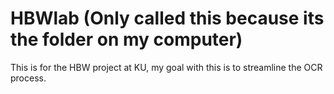 # HBWlab (Only called this because its the folder on my computer)
This is for the HBW project at KU, my goal with this is to streamline the OCR process.


